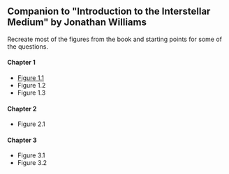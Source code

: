 ## Companion to "Introduction to the Interstellar Medium" by Jonathan Williams

Recreate most of the figures from the book and starting points for some of the questions.

#### Chapter 1
* [Figure 1.1](https://mybinder.org/v2/gh/interstellarmedium/interstellarmedium.github.io/master?filepath=bremsstrahlung.ipynb)
* Figure 1.2
* Figure 1.3

#### Chapter 2
* Figure 2.1

#### Chapter 3
* Figure 3.1
* Figure 3.2

